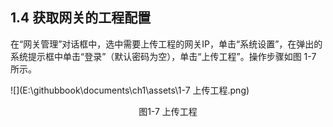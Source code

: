 ## 1.4 获取网关的工程配置

在“网关管理”对话框中，选中需要上传工程的网关IP，单击“系统设置”，在弹出的系统提示框中单击“登录”（默认密码为空），单击“上传工程”。操作步骤如图 1-7 所示。 

![](E:\githubbook\documents\ch1\assets\1-7 上传工程.png)

<center>图1-7 上传工程</center>

